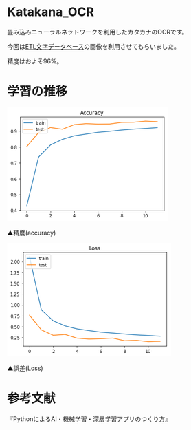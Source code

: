 # Katakana_OCR
畳み込みニューラルネットワークを利用したカタカナのOCRです。

今回は[ETL文字データベース](http://etlcdb.db.aist.go.jp/?lang=ja)の画像を利用させてもらいました。

精度はおよそ96%。

# 学習の推移

![](https://raw.githubusercontent.com/devinoue/Katakana_OCR/master/katakana_acuuracy.png)

▲精度(accuracy)





![](https://raw.githubusercontent.com/devinoue/Katakana_OCR/master/katakana_loss.png)

▲誤差(Loss)

# 参考文献
『PythonによるAI・機械学習・深層学習アプリのつくり方』
